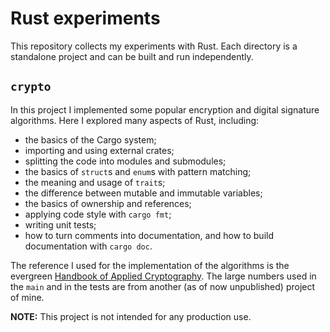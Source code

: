 # Rust experiments

This repository collects my experiments with Rust. 
Each directory is a standalone project and can be built and run independently.

## `crypto`

In this project I implemented some popular encryption and digital signature algorithms. 
Here I explored many aspects of Rust, including:

- the basics of the Cargo system;
- importing and using external crates;
- splitting the code into modules and submodules;
- the basics of `struct`s and `enum`s with pattern matching;
- the meaning and usage of `trait`s;
- the difference between mutable and immutable variables;
- the basics of ownership and references;
- applying code style with `cargo fmt`;
- writing unit tests;
- how to turn comments into documentation, and how to build documentation with `cargo doc`.

The reference I used for the implementation of the algorithms is the evergreen [Handbook of Applied Cryptography](https://cacr.uwaterloo.ca/hac/).
The large numbers used in the `main` and in the tests are from another (as of now unpublished) project of mine.

**NOTE:** This project is not intended for any production use.
